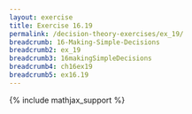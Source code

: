 ```yaml
---
layout: exercise
title: Exercise 16.19
permalink: /decision-theory-exercises/ex_19/
breadcrumb: 16-Making-Simple-Decisions
breadcrumb2: ex_19
breadcrumb3: 16makingSimpleDecisions
breadcrumb4: ch16ex19
breadcrumb5: ex16.19
---
```


{% include mathjax_support %}



